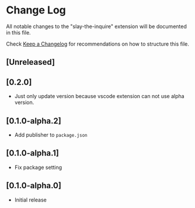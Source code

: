 # Change Log

All notable changes to the "slay-the-inquire" extension will be documented in this file.

Check [Keep a Changelog](http://keepachangelog.com/) for recommendations on how to structure this file.

## [Unreleased]

## [0.2.0]

- Just only update version because vscode extension can not use alpha version.

## [0.1.0-alpha.2]

- Add publisher to `package.json`

## [0.1.0-alpha.1]

- Fix package setting

## [0.1.0-alpha.0]

- Initial release